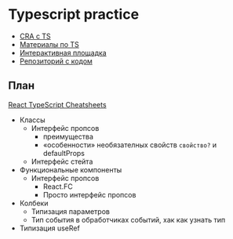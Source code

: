 # Typescript practice

- [CRA с TS](https://create-react-app.dev/docs/adding-typescript/)
- [Материалы по TS](https://www.typescriptlang.org/docs/handbook/intro.html)
- [Интерактивная площадка](https://www.typescriptlang.org/play)
- [Репозиторий с кодом](https://github.com/luxplanjay/ts-mini)

## План

[React TypeScript Cheatsheets](https://react-typescript-cheatsheet.netlify.app/)

- Классы
  - Интерфейс пропсов
    - преимущества
    - «особенности» необязателных свойств `свойство?` и defaultProps
  - Интерфейс стейта
- Функциональные компоненты
  - Интерфейс пропсов
    - React.FC
    - Просто интерфейс пропсов
- Колбеки
  - Типизация параметров
  - Тип события в обработчиках событий, хак как узнать тип
- Типизация useRef